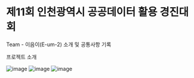 # 제11회 인천광역시 공공데이터 활용 경진대회

Team - 이음이(E-um-2)
소개 및 공통사항 기록

프로젝트 소개

![image](https://github.com/user-attachments/assets/5f418e48-1ba6-40c2-9a5f-3db3c7317480)
![image](https://github.com/user-attachments/assets/a3d4499a-e3d5-48da-a416-b5af60f7ce9f)
![image](https://github.com/user-attachments/assets/b75dd877-c5cd-4b75-9bcf-b47f8595ab78)
